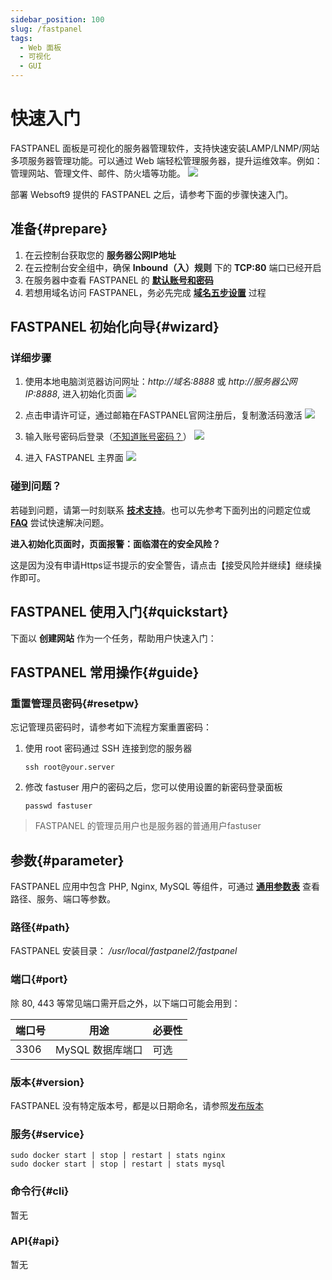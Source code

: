 ```yaml
---
sidebar_position: 100
slug: /fastpanel
tags:
  - Web 面板
  - 可视化
  - GUI
---
```


# 快速入门

FASTPANEL 面板是可视化的服务器管理软件，支持快速安装LAMP/LNMP/网站多项服务器管理功能。可以通过 Web 端轻松管理服务器，提升运维效率。例如：管理网站、管理文件、邮件、防火墙等功能。
   ![](https://libs.websoft9.com/Websoft9/DocsPicture/zh/fastpanel/fastpanel-show-websoft9.png)
   
部署 Websoft9 提供的 FASTPANEL 之后，请参考下面的步骤快速入门。

## 准备{#prepare}

1. 在云控制台获取您的 **服务器公网IP地址** 
2. 在云控制台安全组中，确保 **Inbound（入）规则** 下的 **TCP:80** 端口已经开启
3. 在服务器中查看 FASTPANEL 的 **[默认账号和密码](./user/credentials)**  
4. 若想用域名访问 FASTPANEL，务必先完成 **[域名五步设置](./administrator/domain_step)** 过程

## FASTPANEL 初始化向导{#wizard}

### 详细步骤

1. 使用本地电脑浏览器访问网址：*http://域名:8888* 或 *http://服务器公网IP:8888*, 进入初始化页面
   ![](https://libs.websoft9.com/Websoft9/DocsPicture/zh/fastpanel/fastpanel-init-websoft9.png)

2. 点击申请许可证，通过邮箱在FASTPANEL官网注册后，复制激活码激活
   ![](https://libs.websoft9.com/Websoft9/DocsPicture/zh/fastpanel/fastpanel-active-websoft9.png)
   
3. 输入账号密码后登录（[不知道账号密码？](#账号密码)）
   ![](https://libs.websoft9.com/Websoft9/DocsPicture/zh/fastpanel/fastpanel-login-websoft9.png)
   
4. 进入 FASTPANEL 主界面
   ![](https://libs.websoft9.com/Websoft9/DocsPicture/zh/fastpanel/fastpanel-main-websoft9.png)
   
### 碰到问题？

若碰到问题，请第一时刻联系 **[技术支持](./helpdesk)**。也可以先参考下面列出的问题定位或  **[FAQ](./faq#setup)** 尝试快速解决问题。

**进入初始化页面时，页面报警：面临潜在的安全风险？**  

这是因为没有申请Https证书提示的安全警告，请点击【接受风险并继续】继续操作即可。

## FASTPANEL 使用入门{#quickstart}

下面以 **创建网站** 作为一个任务，帮助用户快速入门：

## FASTPANEL 常用操作{#guide}

### 重置管理员密码{#resetpw}

忘记管理员密码时，请参考如下流程方案重置密码：  

1. 使用 root 密码通过 SSH 连接到您的服务器
   ```
   ssh root@your.server
   ```

2. 修改 fastuser 用户的密码之后，您可以使用设置的新密码登录面板
   ```
   passwd fastuser
   ```

 > FASTPANEL 的管理员用户也是服务器的普通用户fastuser

## 参数{#parameter}

FASTPANEL 应用中包含 PHP, Nginx, MySQL 等组件，可通过 **[通用参数表](./administrator/parameter)** 查看路径、服务、端口等参数。 

### 路径{#path}

FASTPANEL 安装目录： */usr/local/fastpanel2/fastpanel*    

### 端口{#port}

除 80, 443 等常见端口需开启之外，以下端口可能会用到：  

| 端口号 | 用途                                          | 必要性 |
| ------ | --------------------------------------------- | ------ |
| 3306   | MySQL 数据库端口 | 可选   |

### 版本{#version}

FASTPANEL 没有特定版本号，都是以日期命名，请参照[发布版本](https://fastpanel.direct/changelog)

### 服务{#service}

```shell
sudo docker start | stop | restart | stats nginx
sudo docker start | stop | restart | stats mysql
```

### 命令行{#cli}

暂无

### API{#api}

暂无
